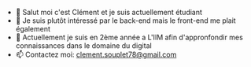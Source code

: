- 👋 Salut moi c'est Clément et je suis actuellement étudiant
- 👀 Je suis plutôt intéressé par le back-end mais le front-end me plait également
- 🌱 Actuellement je suis en 2ème année a L'IIM afin d'appronfondir mes connaissances dans le domaine du digital
- 📫 Contactez moi: clement.souplet78@gmail.com
